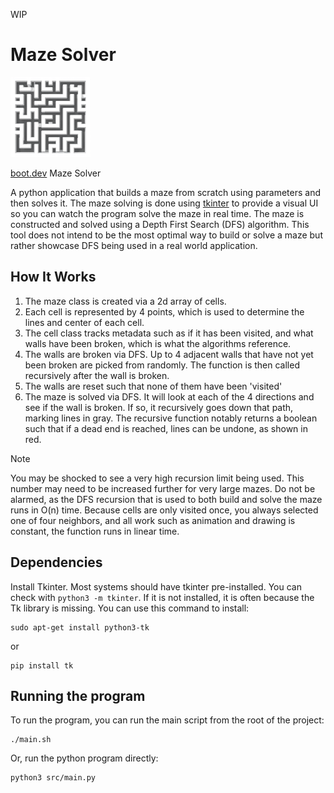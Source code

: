 WIP

# Maze Solver
<img src="maze_solver.jpg" width="128" alt="Maze Solver">

[boot.dev](https://boot.dev) Maze Solver

A python application that builds a maze from scratch using parameters and then solves it. The maze solving is done using [tkinter](https://docs.python.org/3/library/tkinter.html) to provide a visual UI so you can watch the program solve the maze in real time. The maze is constructed and solved using a Depth First Search (DFS) algorithm. This tool does not intend to be the most optimal way to build or solve a maze but rather showcase DFS being used in a real world application.

## How It Works

1. The maze class is created via a 2d array of cells. 
2. Each cell is represented by 4 points, which is used to determine the lines and center of each cell.
3. The cell class tracks metadata such as if it has been visited, and what walls have been broken, which is what the algorithms reference.
4. The walls are broken via DFS. Up to 4 adjacent walls that have not yet been broken are picked from randomly. The function is then called recursively after the wall is broken.
5. The walls are reset such that none of them have been 'visited'
6. The maze is solved via DFS. It will look at each of the 4 directions and see if the wall is broken. If so, it recursively goes down that path, marking lines in gray. The recursive function notably returns a boolean such that if a dead end is reached, lines can be undone, as shown in red.

> [!NOTE]
> You may be shocked to see a very high recursion limit being used. This number may need to be increased further for very large mazes. Do not be alarmed, as the DFS recursion that is used to both build and solve the maze runs in O(n) time. Because cells are only visited once, you always selected one of four neighbors, and all work such as animation and drawing is constant, the function runs in linear time.

## Dependencies

Install Tkinter. Most systems should have tkinter pre-installed. You can check with `python3 -m tkinter`. If it is not installed, it is often because the Tk library is missing. You can use this command to install:

```
sudo apt-get install python3-tk
```

or

```
pip install tk
```

## Running the program

To run the program, you can run the main script from the root of the project:

```
./main.sh
```

Or, run the python program directly:

```
python3 src/main.py
```
